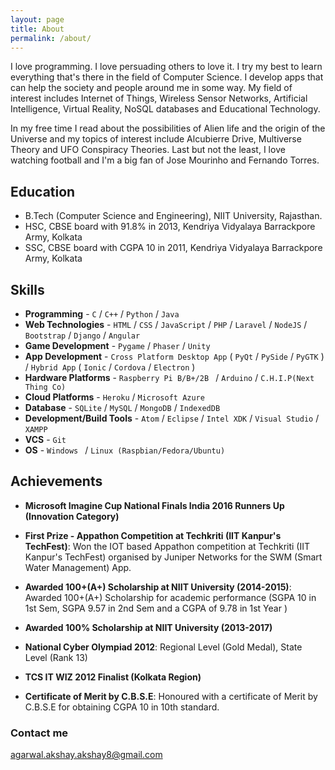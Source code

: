 ```yaml
---
layout: page
title: About
permalink: /about/
---
```


I love programming. I love persuading others to love it. I try my best to learn everything that's there in the field of Computer Science. I develop apps that can help the society and people around me in some way. My field of interest includes Internet of Things, Wireless Sensor Networks, Artificial Intelligence, Virtual Reality, NoSQL databases and Educational Technology. 

In my free time I read about the possibilities of Alien life and the origin of the Universe and my topics of interest include Alcubierre Drive, Multiverse Theory and UFO Conspiracy Theories. Last but not the least, I love watching football and I'm a big fan of Jose Mourinho and Fernando Torres.


## Education

* B.Tech (Computer Science and Engineering), NIIT University, Rajasthan.
* HSC, CBSE board with 91.8% in 2013, Kendriya Vidyalaya Barrackpore Army,  Kolkata
* SSC, CBSE board with CGPA 10 in 2011, Kendriya Vidyalaya Barrackpore Army, Kolkata

## Skills

* **Programming** - `C` / `C++` / `Python` / `Java` 
* **Web Technologies** - `HTML` / `CSS` / `JavaScript` / `PHP` / `Laravel` / `NodeJS` / `Bootstrap` / `Django` / `Angular`
* **Game Development** - `Pygame` / `Phaser` /  `Unity`
* **App Development** - `Cross Platform Desktop App` ( `PyQt` / `PySide` / `PyGTK` ) / `Hybrid App` ( `Ionic` / `Cordova` / `Electron` )
* **Hardware Platforms** - `Raspberry Pi B/B+/2B ` /  `Arduino` /  `C.H.I.P(Next Thing Co)`
* **Cloud Platforms** - `Heroku` / `Microsoft Azure`
* **Database** - `SQLite` / `MySQL` / `MongoDB` / `IndexedDB`
* **Development/Build Tools** - `Atom` / `Eclipse` / `Intel XDK` / `Visual Studio` / `XAMPP` 
* **VCS** - `Git`
* **OS** - `Windows ` /  `Linux (Raspbian/Fedora/Ubuntu)` 
    
    
## Achievements


* **Microsoft Imagine Cup National Finals India 2016 Runners Up (Innovation Category)**

* **First Prize - Appathon Competition at Techkriti (IIT Kanpur's TechFest)**: 
    Won the IOT based Appathon competition at Techkriti (IIT Kanpur's TechFest) organised by Juniper Networks for the SWM (Smart Water Management) App.
    
* **Awarded 100+(A+) Scholarship at NIIT University (2014-2015)**: Awarded 100+(A+) Scholarship for academic performance (SGPA 10 in 1st Sem, SGPA 9.57 in 2nd Sem and a CGPA of 9.78 in 1st Year ) 

* **Awarded 100% Scholarship at NIIT University (2013-2017)**

* **National Cyber Olympiad 2012**: Regional Level (Gold Medal), State Level (Rank 13)

* **TCS IT WIZ 2012 Finalist (Kolkata Region)**


* **Certificate of Merit by C.B.S.E**: Honoured with a certificate of Merit by C.B.S.E for obtaining CGPA 10 in 10th standard.
    



    

### Contact me

[agarwal.akshay.akshay8@gmail.com](mailto:agarwal.akshay.akshay8@gmail.com)
